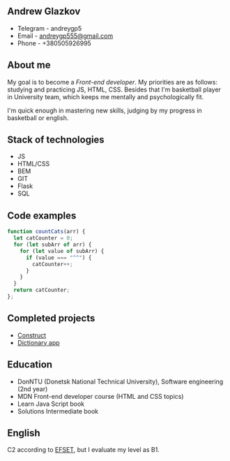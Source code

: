 ## Andrew Glazkov

* Telegram - andreygp5
* Email - andreygp555@gmail.com
* Phone - +380505926995

## About me

My goal is to become a *Front-end developer*. My priorities are as follows: studying and practicing JS, HTML, CSS. Besides that I'm basketball player in University team, which keeps me mentally and psychologically fit.

I'm quick enough in mastering new skills, judging by my progress in basketball or english.

## Stack of technologies

* JS
* HTML/CSS
* BEM
* GIT
* Flask
* SQL

## Code examples

```js
function countCats(arr) {
  let catCounter = 0;
  for (let subArr of arr) {
    for (let value of subArr) {
      if (value === "^^") {
        catCounter++;
      }
    }
  }
  return catCounter;
};
```

## Completed projects

* [Construct](https://andreygp5.github.io/construct-template/)
* [Dictionary app](https://github.com/andreygp5/Dictionary-Flask)

## Education

* DonNTU (Donetsk National Technical University), Software engineering (2nd year)
* MDN Front-end developer course (HTML and CSS topics)
* Learn Java Script book
* Solutions Intermediate book

## English
C2 according to [EFSET](https://www.efset.org/cert/b5WEpD), but I evaluate my level as B1.
